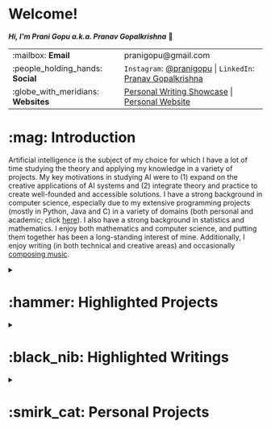 <h1>Welcome!</h1>

**_Hi, I'm Prani Gopu a.k.a. Pranav Gopalkrishna_** 👋

<table>
<tr>
<td>:mailbox: <b>Email</b></td>
<td>pranigopu@gmail.com</td>
</tr>
<tr>
<td>:people_holding_hands: <b>Social</b></td>
<td><code>Instagram</code>: <a href="https://www.instagram.com/pranigopu/">@pranigopu</a> | <code>LinkedIn</code>: <a href="https://www.linkedin.com/in/pranav-gopalkrishna">Pranav Gopalkrishna</a></td>
</tr>
<tr>
<td>:globe_with_meridians: <b>Websites</b></td>
<td><a href="https://pranigopu.wordpress.com/">Personal Writing Showcase</a> | <a href="https://pranigopu.github.io/">Personal Website</a></td>
</tr>
</table>

<h1 id="introduction">:mag: Introduction</h1>

Artificial intelligence is the subject of my choice for which I have a lot of time studying the theory and applying my knowledge in a variety of projects. My key motivations in studying AI were to (1) expand on the creative applications of AI systems and (2) integrate theory and practice to create well-founded and accessible solutions. I have a strong background in computer science, especially due to my extensive programming projects (mostly in Python, Java and C) in a variety of domains (both personal and academic; click [here](https://github.com/stars/pranigopu/lists/projects)). I also have a strong background in statistics and mathematics. I enjoy both mathematics and computer science, and putting them together has been a long-standing interest of mine. Additionally, I enjoy writing (in both technical and creative areas) and occasionally [composing music](https://musescore.com/user/31737238).

<details>
<summary><h1 id="highlighted-projects">:hammer: Highlighted Projects</h1></summary>

<details>
<summary><b>Comparative Evaluation of Bayesian Neural Networks (2024)</b> <i>(Master's Thesis)</i></summary>
<p>Evaluates and compares two Bayesian inference (BI) methods — Hamiltonian Monte Carlo (HMC) and variational inference (VI) — as applied to uncertainty quantification in Bayesian neural networks (BNNs) for regression problems. Drawing on existing research in computational BI and deep learning, this study presents the theoretical and practical progression from BI to BNNs, and demonstrates the effectiveness of uncertainty quantification of the two BNN implementations for regression problems. The HMC and VI BNN models were implemented using Tensorflow and PyTorch respectively.</p>
<table>
<tr>
<td><b>Goal 1</b></td><td>Present a clear link between BI and BNNs in practice</td>
</tr>
<tr>
<td><b>Goal 2</b></td><td>Evaluate the performance of different BNN methods</td>
</tr>
<tr>
<td><b>Tools</b></td><td>Python using Jupyter Notebook</td>
</tr>
<tr>
<td><b>Keywords</b></td><td><code>bayesian inference</code>, <code>bayesian neural network</code></td>
</tr>
<tr>
<td><b>Grade</b></td><td>73.2%</td>
</tr>
</table>
<a href="https://github.com/pranigopu/mastersProject"><b>See GitHub repository >></b></a> | <a href="https://github.com/pranigopu/mastersProject/blob/main/deliverables/dissertation/dissertation.pdf"><b>See dissertation >></b></a>
</details>

<details>
<summary><b>Cellular Automata and Behaviour Trees (2024)</b></summary>
<p>This project focused on (1) designing cellular automata to procedurally generate "coral reef" terrains and (2) implementing behavior trees for two agents: a diver (player) and a mermaid (AI). A key challenge was designing three distinct cellular automata that generated diverse yet coherent terrain, maintaining the natural aesthetics of coral reefs while offering gameplay variety. The game evolved into a simple but engaging challenge where the player must collect five artifacts while evading the mermaid's ranged and melee attacks. Coral reefs provided hiding spots but slowed the diver if spotted, balancing stealth and vulnerability. The player’s score depends on time taken and remaining health, adding tension and strategy to the gameplay.</p>
<table>
<tr>
<td><b>Goal 1</b></td><td>Design cellular automata for coral reef terrains</td>
</tr>
<tr>
<td><b>Goal 2</b></td><td>Implement behaviour trees for NPC and player agents</td>
</tr>
<tr>
<td><b>Tools</b></td><td>C# using Unity Game Engine</td>
</tr>
<tr>
<td><b>Keywords</b></td><td><code>unity</code>, <code>procedural content generation</code>, <code>behaviour tree</code></td>
</tr>
<tr>
<td><b>Grade</b></td><td>89%</td>
</tr>
</table>
<a href="https://github.com/pranigopu/diver-vs-mermaid"><b>See GitHub repository >></b></a> | 
<a href="https://www.youtube.com/watch?v=sJMKtEH5r3g"><b>See video presentation >></b></a>
</details>

<details>
<summary><b>Convolutional and Recurrent Neural Networks for Musical Analysis (2024)</b></summary>
<p>Developed a machine learning system to recognise musical keys and tempo using convolutional neural networks (CNNs) and bidirectional recurrent neural networks (BRNNs) respectively, both implemented with Keras. Audio data was pre-processed into Mel spectrograms and segmented with Librosa, then combined through an end-to-end system for predictions. This project sharpened skills in ML architecture selection, data pre-processing, and result integration.</p>
<table>
<tr>
<td><b>Goal</b></td><td>Train models for music key and tempo recognition</td>
</tr>
<tr>
<td><b>Tools</b></td><td>Python using Jupyter Notebook</td>
</tr>
<tr>
<td><b>Keywords</b></td><td><code>convolutional neural network</code>, <code>bidirectional recurrent neural network</code></td>
</tr>
<tr>
<td><b>Grade</b></td><td>60%</td>
</tr>
</table>
<a href="https://github.com/pranigopu/key--tempo-deepLearning"><b>See GitHub repository >></b></a>
</details>

<details>
<summary><b>Neural Style Transfer (NST) to Transfer Ambience to Music (2024)</b></summary>
<p>Implemented neural style transfer (NST) to blend ambient soundtracks with melodic compositions. Developed a CNN for genre classification (implemented with Keras) and integrated it into a custom NST algorithm for audio (handling tensor operations using Tensorflow). Created an end-to-end interface on Google Colab for seamless audio processing and style transfer. Despite noisy outputs, the project provided insights into the potential and limitations of applying NST to audio.</p>
<table>
<tr>
<td><b>Goal</b></td><td>Apply NST to transfer ambient sound characteristics to music</td>
</tr>
<tr>
<td><b>Tools</b></td><td>Python using Google Colab</td>
</tr>
<tr>
<td><b>Keywords</b></td><td><code>neural style transfer</code>, <code>convolutional neural network</code></td>
</tr>
<tr>
<td><b>Grade</b></td><td>57%</td>
</tr>
</table>
<a href="https://github.com/pranigopu/ambience-to-music-neuralStyleTransfer"><b>See GitHub repository >></b></a>
</details>

<details>
<summary><b>Presentation on a Paper on Piano Skills Assessment via Deep Learning (2024)</b></summary>
<p>As a part of the deep learning for audio and music course, we students had to present a paper of our choice (either live or in video, with a live Q and A in either case). My chosen paper is <a href="https://arxiv.org/abs/2101.04884">"Piano Skills Assessment" by Paritosh Parmar, Jaiden Reddy and Brendan Morris</a>. I chose this paper due to (1) my experience in piano assessment (as a student), (2) the relevance of such an application (e.g. personal performance evaluation to help self-improvement), and (3) the interesting complexity of the problem of automating musical evaluation.</p>
<table>
<tr>
<td><b>Goal</b></td><td>Present "Piano Skills Assessment" by Paritosh Parmar, Jaiden Reddy and Brendan Morris</td>
</tr>
<tr>
<td><b>Keywords</b></td><td><code>automated skills assessment</code>, <code>multimodal skills assessment</code></td>
</tr>
<tr>
<td><b>Grade</b></td><td>72.1%</td>
</tr>
</table>
<a href="https://github.com/pranigopu/deepLearning-for-audio--music/tree/main/paperPresentation"><b>See in GitHub >></b></a>
</details>

<details>
<summary><b>Reinforcement Learning (RL) Methods (2024)</b></summary>
<p>Implemented and tested RL methods for navigating a grid-based obstacle course (the "frozen lake" environment defined for the assignment) using model-based approaches (i.e. policy iteration and value iteration), model-free approaches (i.e. SARSA, Q-Learning, linear SARSA and linear Q-learning) and a deep learning approach (i.e. Deep-Q learning). This was a team project, but while the team worked together for the report and experiments, the RL methods were implemented by each member independently. Hence, this project solidified my grasp of RL methods, their effectiveness and their limitations/drawbacks. This project also challenged my problem-solving skills and strengthened my ability to collaborate.</p>
<table>
<tr>
<td><b>Goal</b></td><td>Test RL methods on a grid-based obstacle course</td>
</tr>
<tr>
<td><b>Tools</b></td><td>Python</td>
</tr>
<tr>
<td><b>Keywords</b></td><td><code>reinforcement learning</code>, <code>model-based</code>, <code>model-free</code></td>
</tr>
<tr>
<td><b>Grade</b></td><td>96%</td>
</tr>
</table>
<a href="https://github.com/nocommentcode/ecs7002_assignment_2"><b>See GitHub team repository >></b></a> | 
<a href="https://github.com/pranigopu/frozenLake"><b>See GitHub personal repository >></b></a> | 
<a href="https://github.com/pranigopu/frozenLake/blob/main/report/finalReport.pdf"><b>See report >></b></a>
</details>

<details>
<summary><b>Enhancing Monte Carlo Tree Search (MCTS) (2023)</b></summary>
<p>This project aimed to enhance the basic MCTS algorithm within the Tabletop Games Framework to improve performance against other agents in "Sushi Go!" I collaborated with two teammates, proposing methods such as hard pruning, Bayes-UCB sampling, and Thompson sampling (our winning solution). Although I introduced IS-MCTS, my implementation underperformed, resulting in no contribution to the final code. Instead, I ran the final experiments and data collection and made significant contributions to the project report, covering MCTS theory, the exploration-exploitation dilemma, and multi-root MCTS. Our final agent, using Thompson sampling, outperformed all other enhancements in our class, earning a final grade of 94% for our project.</p>
<table>
<tr>
<td><b>Goal</b></td><td>Improve AI performance in playing "Sushi Go!" using MCTS</td>
</tr>
<tr>
<td><b>Tools</b></td><td>Java</td>
</tr>
<tr>
<td><b>Keywords</b></td><td><code>monte carlo tree search</code>, <code>bandit methods</code></td>
</tr>
<tr>
<td><b>Grade</b></td><td>94%</td>
</tr>
</table>
<a href="https://github.com/grahaminn/AIinGames-Assignment1"><b>See GitHub team repository >></b></a> | 
<a href="https://github.com/pranigopu/artificialIntelligence-in-games/blob/main/assignment1/REPORT.pdf"><b>See report >></b></a>
</details>

<details>
<summary><b>Text Mining and Sentiment Analysis via Chrome Extension (2022)</b></summary>
<p>Developed a Chrome extension for text mining and sentiment analysis on web pages. Created the extension and integrated its popup-based frontend with the backend using Django (hosted locally). The backend runs Python code for text mining and sentiment analysis (based on code written by a teammate). The prototype generates a word cloud, word frequency chart, and sentiment pie chart.</p>
<table>
<tr>
<td><b>Goal</b></td><td>Scrape website text and analyse sentiment via Chrome extension</td>
</tr>
<tr>
<td><b>Tools</b></td><td>JavaScript, HTML, Python</td>
</tr>
<tr>
<td><b>Keywords</b></td><td><code>chrome extension</code>, <code>django</code>, <code>text mining</code></td>
</tr>
<tr>
<td><b>Grade</b></td><td>81%</td>
</tr>
</table>
<a href="https://github.com/pranigopu/sentiMiner"><b>See GitHub repository >></b></a>
</details>
</details>

<details>
<summary><h1 id="highlighted-writings">:black_nib: Highlighted Writings</h1></summary>

<details>
<summary><b>Report on Transparency, Explainability, and Accountability (TEA) in AI (2024)</b></summary>
<p>This report aims to address some relevant ethical ideas in AI, primarily transparency, explainability and accountability. Further, it aims to integrate these ideas with technical/business requirements, explore AI ethics using a case study involving an ethical and legal/regulatory breach in AI use and finally, explore the application of AI ethics in a hypothetical case involving the development of an ethical framework for a particular technical/business context.</p>
<table>
<tr>
<td><b>Goal</b></td><td>Reflect on TEA in AI systems, propose an ethics framework</td>
</tr>
<tr>
<td><b>Keywords</b></td><td><code>ai in industry</code>, <code>ethical framework</code></td>
</tr>
<tr>
<td><b>Grade</b></td><td>71%</td>
</tr>
</table>
<a href="https://github.com/pranigopu/ethics--regulation--law-for-intelligentSystems/blob/main/finalCoursework/SUBMISSION.pdf"><b>See in GitHub >></b></a>
</details>

<details>
<summary><b>Industry Case Study on Procedural Generation (2024)</b></summary>
<p>Unexplored is a video game — specifically a roguelite action-RPG dungeon-crawler — that applies procedural content generation (PCG) to create dungeon levels (20 overall), including puzzles and encounters. As the case study explores, cyclic generation is the keystone innovation that makes Unexplored stand apart in terms of both game-design and gameplay. This report focuses on the idea of cyclic dungeon generation, its implementation in Unexplored and how abstract level-design is concretised into playable levels.</p>
<table>
<tr>
<td><b>Goal</b></td><td>Discuss cyclic procedural generation using "Unexplored" as a case study</td>
</tr>
<tr>
<td><b>Keywords</b></td><td><code>cyclic dungeon generation</code>, <code>procedural content generation</code></td>
</tr>
</table>
<a href="https://github.com/pranigopu/interactiveAgents--proceduralGeneration/blob/main/caseStudy/SUBMISSION.pdf"><b>See in GitHub >></b></a>
</details>

<details>
<summary><b>Technical Writings on Key Statistical Concepts (2023-2024)</b></summary>
<p>I have often found statistics a dense subject, both in practice (e.g. sampling, statistical formulae and calculations, etc.) and theory (e.g. inference methods, mathematical expectation, theoretical distributions, etc.). Clearly, it is a subject having an immense depth of abstraction while also having extensive practical uses, which makes it relevant and valuable to solidify the basis of key statistical concepts, ideas and formulae. This is what I aim to do with these writings.</p>
<table>
<tr>
<td><b>Goal</b></td><td>Present a rigorous overview of key statistical concepts</td>
</tr>
<tr>
<td><b>Keywords</b></td><td><code>probability theory</code>, <code>statistical estimation</code>, <code>hypothesis testing</code></td>
</tr>
</table>
<a href="https://pranav-gopalkrishna.github.io/statistics/"><b>See in personal website >></b></a>
</details>

<details>
<summary><b>Applications of Number Theory (2022)</b></summary>
<table>
<tr>
<td><b>Goal</b></td><td>Present various real-world applications of number theory</td>
</tr>
<tr>
<td><b>Keywords</b></td><td><code>number theory</code>, <code>pseudorandom number generation</code>, <code>cryptography</code>, <code>coding-decoding</code></td>
</tr>
</table>
<a href="https://pranigopu.github.io/mathematics/number-theory/applications-of-number-theory/"><b>See in personal website >></b></a>
</details>
</details>

<details>
<summary><h1 id="personal-projects">:smirk_cat: Personal Projects</h1></summary>

<details>
<summary><b>Learning Computer Vision</b></summary>
<table>
<tr>
<td><b>Goal 1</b></td><td>Learn image and video processing</td>
</tr>
<tr>
<td><b>Goal 2</b></td><td>Implement deep learning models to analyse images and videos</td>
</tr>
<tr>
<td><b>Tools</b></td><td>Python</td>
</tr>
<tr>
<td><b>Keywords</b></td><td><code>image processing</code>, <code>video processing</code>, <code>computer vision</code>, <code>deep learning</code></td>
</tr>
</table>
<a href="https://github.com/pranigopu/computerVision"><b>See GitHub repository >></b></a>
</details>

<details>
<summary><b>ClingClick - A Mineable Obstacle-Maze Boss Fight</b></summary>
<table>
<tr>
<td><b>Goal</b></td><td>Implement a boss fight against a pathfinding NPC in a mineable maze environment</td>
</tr>
<tr>
<td><b>Tools</b></td><td>C</td>
</tr>
<tr>
<td><b>Keywords</b></td><td><code>a-star pathfinding</code>, <code>mineable environment</code>, <code>inventory management</code></td>
</tr>
</table>
<a href="https://github.com/pranigopu/clingClick"><b>See GitHub repository >></b></a>
</details>

<details>
<summary><b>MineSweeper Implementation in C</b></summary>
<table>
<tr>
<td><b>Goal</b></td><td>Implement the classic MineSweeper game in C, using a terminal-based interface</td>
</tr>
<tr>
<td><b>Tools</b></td><td>C</td>
</tr>
<tr>
<td><b>Keywords</b></td><td><code>minesweeper</code>, <code>terminal-based interface</code></td>
</tr>
</table>
<a href="https://github.com/pranigopu/mineSweeper"><b>See GitHub repository >></b></a>
</details>

<details>
<summary><b>Notes Manager</b></summary>
<table>
<tr>
<td><b>Goal</b></td><td>Create a simple program to manage your notes (particularly study notes)</td>
</tr>
<tr>
<td><b>Tools</b></td><td>Java</td>
</tr>
<tr>
<td><b>Keywords</b></td><td><code>file and directory management with java</code></td>
</tr>
</table>
<a href="https://github.com/pranigopu/notesManager"><b>See GitHub repository >></b></a>
</details>

<details>
<summary><b>Exploring Algorithmic Trading</b></summary>
<p><b>NOTE:</b> <i>So far, I have only learnt key concepts behind algorithmic trading and dealing with API requests and responses for data.</i></p>
<table>
<tr>
<td><b>Goal</b></td><td>Explore algorithmic trading</td>
</tr>
<tr>
<td><b>Tools</b></td><td>Python</td>
</tr>
<tr>
<td><b>Keywords</b></td><td><code>api calls</code>, <code>point and batch requests</code></td>
</tr>
</table>
<a href="https://github.com/pranigopu/algorithmicTrading"><b>See GitHub repository >></b></a>
</details>

<details>
<summary><b>Tic Tac Toe Implementation</b></summary>
<p><b>NOTE:</b> <i>The "AI opponent" is a relatively basic algorithm to try to stump the player using a few simple strategies.</i></p>
<table>
<tr>
<td><b>Goal</b></td><td>Implement tic tac toe (single-player and multiplayer)</td>
</tr>
<tr>
<td><b>Tools</b></td><td>C</td>
</tr>
<tr>
<td><b>Keywords</b></td><td><code>tic tac toe</code>, <code>ai opponent</code></td>
</tr>
</table>
<a href="https://github.com/pranigopu/ticTacToe"><b>See GitHub repository >></b></a>
</details>
</details>

<!---
pranigopu/pranigopu is a ✨ special ✨ repository because its `README.md` (this file) appears on your GitHub profile.
You can click the Preview link to take a look at your changes.
--->
